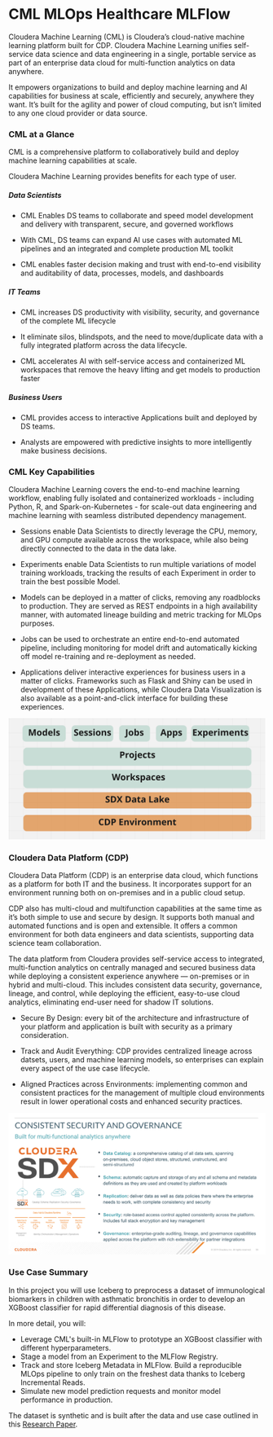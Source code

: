 # CML MLOps Healthcare MLFlow

Cloudera Machine Learning (CML) is Cloudera’s cloud-native machine learning platform built for CDP. Cloudera Machine Learning unifies self-service data science and data engineering in a single, portable service as part of an enterprise data cloud for multi-function analytics on data anywhere.

It empowers organizations to build and deploy machine learning and AI capabilities for business at scale, efficiently and securely, anywhere they want. It’s built for the agility and power of cloud computing, but isn’t limited to any one cloud provider or data source.


### CML at a Glance

CML is a comprehensive platform to collaboratively build and deploy machine learning capabilities at scale.

Cloudera Machine Learning provides benefits for each type of user.

##### Data Scientists

* CML Enables DS teams to collaborate and speed model development and delivery with transparent, secure, and governed workflows

* With CML, DS teams can expand AI use cases with automated ML pipelines and an integrated and complete production ML toolkit

* CML enables faster decision making and trust with end-to-end visibility and auditability of data, processes, models, and dashboards

##### IT Teams

* CML increases DS productivity with visibility, security, and governance of the complete ML lifecycle

* It eliminate silos, blindspots, and the need to move/duplicate data with a fully integrated platform across the data lifecycle.

* CML accelerates AI with self-service access and containerized ML workspaces that remove the heavy lifting and get models to production faster

##### Business Users

* CML provides access to interactive Applications built and deployed by DS teams.

* Analysts are empowered with predictive insights to more intelligently make business decisions.


### CML Key Capabilities

Cloudera Machine Learning covers the end-to-end machine learning workflow, enabling fully isolated and containerized workloads - including Python, R, and Spark-on-Kubernetes - for scale-out data engineering and machine learning with seamless distributed dependency management.

* Sessions enable Data Scientists to directly leverage the CPU, memory, and GPU compute available across the workspace, while also being directly connected to the data in the data lake.

* Experiments enable Data Scientists to run multiple variations of model training workloads, tracking the results of each Experiment in order to train the best possible Model.

* Models can be deployed in a matter of clicks, removing any roadblocks to production. They are served as REST endpoints in a high availability manner, with automated lineage building and metric tracking for MLOps purposes.

* Jobs can be used to orchestrate an entire end-to-end automated pipeline, including monitoring for model drift and automatically kicking off model re-training and re-deployment as needed.

* Applications deliver interactive experiences for business users in a matter of clicks. Frameworks such as Flask and Shiny can be used in development of these Applications, while Cloudera Data Visualization is also available as a point-and-click interface for building these experiences.

![alt text](img/cmlarch.png)


### Cloudera Data Platform (CDP)

Cloudera Data Platform (CDP) is an enterprise data cloud, which functions as a platform for both IT and the business. It incorporates support for an environment running both on on-premises and in a public cloud setup.

CDP also has multi-cloud and multifunction capabilities at the same time as it’s both simple to use and secure by design. It supports both manual and automated functions and is open and extensible. It offers a common environment for both data engineers and data scientists, supporting data science team collaboration.

The data platform from Cloudera provides self-service access to integrated, multi-function analytics on centrally managed and secured business data while deploying a consistent experience anywhere — on-premises or in hybrid and multi-cloud. This includes consistent data security, governance, lineage, and control, while deploying the efficient, easy-to-use cloud analytics, eliminating end-user need for shadow IT solutions.

* Secure By Design: every bit of the architecture and infrastructure of your platform and application is built with security as a primary consideration.

* Track and Audit Everything: CDP provides centralized lineage across datsets, users, and machine learning models, so enterprises can explain every aspect of the use case lifecycle.

* Aligned Practices across Environments: implementing common and consistent practices for the management of multiple cloud environments result in lower operational costs and enhanced security practices.

![alt text](img/cmlplatform.png)


### Use Case Summary

In this project you will use Iceberg to preprocess a dataset of immunological biomarkers in children with asthmatic bronchitis in order to develop an XGBoost classifier for rapid differential diagnosis of this disease.

In more detail, you will:

* Leverage CML's built-in MLFlow to prototype an XGBoost classifier with different hyperparameters.
* Stage a model from an Experiment to the MLFlow Registry.
* Track and store Iceberg Metadata in MLFlow. Build a reproducible MLOps pipeline to only train on the freshest data thanks to Iceberg Incremental Reads.
* Simulate new model prediction requests and monitor model performance in production.

The dataset is synthetic and is built after the data and use case outlined in this [Research Paper](https://www.mdpi.com/1648-9144/59/10/1765).
